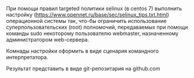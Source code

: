 При помощи правил targeted политики selinux (в centos 7)
 выполнить настройку (https://www.opennet.ru/base/sec/selinux_tips.txt.html)
 операционной системы так, что-бы  ограничить использование
 суперпользовательских (root) полномочий,
 передаваемых при помощи команды sudo некоторому пользователю webmaster, 
назначенному администратором web-сервера.

Комнады настройки оформить в виде сценария командного интерпретатора.

Результат представить в виде git-репозитария на github.com
